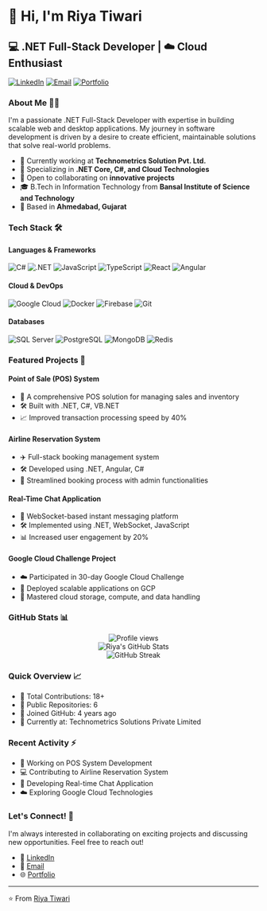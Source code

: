 # 👋 Hi, I'm Riya Tiwari

## 💻 .NET Full-Stack Developer | ☁️ Cloud Enthusiast

[![LinkedIn](https://img.shields.io/badge/LinkedIn-0077B5?style=for-the-badge&logo=linkedin&logoColor=white)](https://linkedin.com/in/riya-tiwari-69bbb51b5)
[![Email](https://img.shields.io/badge/Email-D14836?style=for-the-badge&logo=gmail&logoColor=white)](mailto:riyatiwari7805@gmail.com)
[![Portfolio](https://img.shields.io/badge/Portfolio-000000?style=for-the-badge&logo=About.me&logoColor=white)](https://riya-tiwari-portfolio.vercel.app/)

### About Me 👨‍💻

I'm a passionate .NET Full-Stack Developer with expertise in building scalable web and desktop applications. My journey in software development is driven by a desire to create efficient, maintainable solutions that solve real-world problems.

- 🔭 Currently working at **Technometrics Solution Pvt. Ltd.**
- 🌱 Specializing in **.NET Core, C#, and Cloud Technologies**
- 👯 Open to collaborating on **innovative projects**
- 🎓 B.Tech in Information Technology from **Bansal Institute of Science and Technology**
- 📍 Based in **Ahmedabad, Gujarat**

### Tech Stack 🛠️

#### Languages & Frameworks
![C#](https://img.shields.io/badge/C%23-239120?style=flat&logo=c-sharp&logoColor=white)
![.NET](https://img.shields.io/badge/.NET-512BD4?style=flat&logo=dotnet&logoColor=white)
![JavaScript](https://img.shields.io/badge/JavaScript-F7DF1E?style=flat&logo=javascript&logoColor=black)
![TypeScript](https://img.shields.io/badge/TypeScript-007ACC?style=flat&logo=typescript&logoColor=white)
![React](https://img.shields.io/badge/React-20232A?style=flat&logo=react&logoColor=61DAFB)
![Angular](https://img.shields.io/badge/Angular-DD0031?style=flat&logo=angular&logoColor=white)

#### Cloud & DevOps
![Google Cloud](https://img.shields.io/badge/Google_Cloud-4285F4?style=flat&logo=google-cloud&logoColor=white)
![Docker](https://img.shields.io/badge/Docker-2496ED?style=flat&logo=docker&logoColor=white)
![Firebase](https://img.shields.io/badge/Firebase-FFCA28?style=flat&logo=firebase&logoColor=black)
![Git](https://img.shields.io/badge/Git-F05032?style=flat&logo=git&logoColor=white)

#### Databases
![SQL Server](https://img.shields.io/badge/SQL_Server-CC2927?style=flat&logo=microsoft-sql-server&logoColor=white)
![PostgreSQL](https://img.shields.io/badge/PostgreSQL-316192?style=flat&logo=postgresql&logoColor=white)
![MongoDB](https://img.shields.io/badge/MongoDB-4EA94B?style=flat&logo=mongodb&logoColor=white)
![Redis](https://img.shields.io/badge/Redis-DC382D?style=flat&logo=redis&logoColor=white)

### Featured Projects 🚀

#### Point of Sale (POS) System
- 💼 A comprehensive POS solution for managing sales and inventory
- 🛠️ Built with .NET, C#, VB.NET
- 📈 Improved transaction processing speed by 40%

#### Airline Reservation System
- ✈️ Full-stack booking management system
- 🛠️ Developed using .NET, Angular, C#
- 🔄 Streamlined booking process with admin functionalities

#### Real-Time Chat Application
- 💬 WebSocket-based instant messaging platform
- 🛠️ Implemented using .NET, WebSocket, JavaScript
- 📊 Increased user engagement by 20%

#### Google Cloud Challenge Project
- ☁️ Participated in 30-day Google Cloud Challenge
- 🚀 Deployed scalable applications on GCP
- 🎯 Mastered cloud storage, compute, and data handling

### GitHub Stats 📊

<div align="center">
  <img src="https://komarev.com/ghpvc/?username=Riyatiwari&label=Profile%20views&color=0e75b6&style=flat" alt="Profile views" />
</div>

<div align="center">
  <img src="https://github-stats-alpha.vercel.app/api?username=Riyatiwari&cc=22272e&tc=37BCF6&ic=fff&bc=0000" alt="Riya's GitHub Stats">
</div>

<div align="center">
  <img src="http://github-readme-streak-stats.herokuapp.com?user=Riyatiwari&theme=tokyonight&hide_border=true" alt="GitHub Streak">
</div>

### Quick Overview 📈

- 🔭 Total Contributions: 18+
- 🌱 Public Repositories: 6
- 👯 Joined GitHub: 4 years ago
- 💼 Currently at: Technometrics Solutions Private Limited

### Recent Activity ⚡

- 🚀 Working on POS System Development
- 💻 Contributing to Airline Reservation System
- 📱 Developing Real-time Chat Application
- ☁️ Exploring Google Cloud Technologies

### Let's Connect! 🤝

I'm always interested in collaborating on exciting projects and discussing new opportunities. Feel free to reach out!

- 💼 [LinkedIn](https://linkedin.com/in/riya-tiwari-69bbb51b5)
- 📧 [Email](mailto:riyatiwari7805@gmail.com)
- 🌐 [Portfolio]([https://riya-tiwari-portfolio.vercel.app/](https://riya-tiwari-portfolio.vercel.app/))

---
⭐️ From [Riya Tiwari](https://github.com/riyatiwari7805) 
